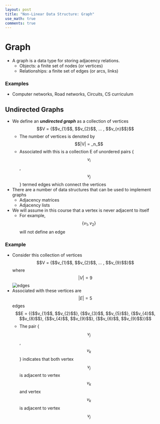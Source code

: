 ```yaml
---
layout: post
title: "Non-Linear Data Structure: Graph"
use_math: true
comments: true
---
```

# Graph
- A graph is a data type for storing adjacency relations.
  - Objects: a finite set of nodes (or vertices)
  - Relationships: a finite set of edges (or arcs, links)
### Examples
- Computer networks, Road networks, Circuits, CS curriculum
## Undirected Graphs
- We define an _**undirected graph**_ as a collection of vertices
$$V = {$$v_{1}$$, $$v_{2}$$, ... , $$v_{n}$$}$$
  - The number of vertices is denoted by $$|V| = _n_$$
  - Associated with this is a collection E of unordered pairs {$$v_{i}$$, $$v_{j}$$} termed edges which connect the vertices
- There are a number of data structures that can be used to implement graphs
  - Adjacency matrices
  - Adjacency lists
- We will assume in this course that a vertex is never adjacent to itself
  - For example, $$\left \{ v_{1}, v_{2} \right \}$$ will not define an edge
### Example
- Consider this collection of vertices
$$V = {$$v_{1}$$, $$v_{2}$$, ... , $$v_{9}$$}$$
where $$|V| = 9$$
![edges](/edge.png)
- Associated with these vertices are $$|E| = 5$$ edges
$$E = {{$$v_{1}$$, $$v_{2}$$}, {$$v_{3}$$, $$v_{5}$$}, {$$v_{4}$$, $$v_{8}$$}, {$$v_{4}$$, $$v_{9}$$}, {$$v_{6}$$, $$v_{9}$$}}$$
  - The pair {$$v_{j}$$, $$v_{k}$$} indicates that both vertex $$v_{j}$$ is adjacent to vertex $$v_{k}$$ and vertex $$v_{k}$$ is adjacent to vertex $$v_{j}$$


